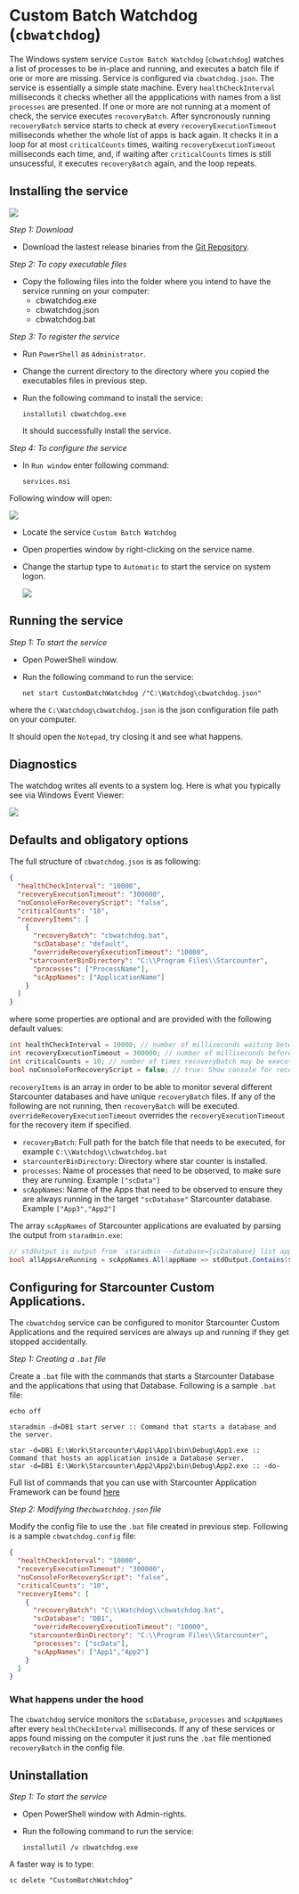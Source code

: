 # Custom Batch Watchdog (```cbwatchdog```)

The Windows system service ```Custom Batch Watchdog``` (```cbwatchdog```) watches a list of processes to be in-place and running, and executes a batch file if one or more are missing. Service is configured via ```cbwatchdog.json```. The service is essentially a simple state machine. Every ```healthCheckInterval``` milliseconds it checks whether all the appplications with names from a list ```processes``` are presented. If one or more are not running at a moment of check, the service executes ```recoveryBatch```. After syncronously running ```recoveryBatch``` service starts to check at every ```recoveryExecutionTimeout``` milliseconds whether the whole list of apps is back again. It checks it in a loop for at most ```criticalCounts``` times, waiting ```recoveryExecutionTimeout``` milliseconds each time, and, if waiting after ```criticalCounts``` times is still unsucessful, it executes ```recoveryBatch``` again, and the loop repeats.

## Installing the service

![](./docs/WatchDoge.jpg)

*Step 1: Download* 

- Download the lastest release binaries from the [Git Repository](https://github.com/Starcounter/cbwatchdog/releases).

*Step 2: To copy executable files* 
 
- Copy the following files into the folder where you intend to have the service running on your computer:
	* cbwatchdog.exe
	* cbwatchdog.json
	* cbwatchdog.bat

*Step 3: To register the service* 

 - Run `PowerShell` as `Administrator`.
 - Change the current directory to the directory where you copied the executables files in previous step.
 - Run the following command to install the service:
 
	```	
	installutil cbwatchdog.exe	
	```
	
	It should successfully install the service.
	
*Step 4: To configure the service* 
	
 - In `Run window` enter following command: 
 
	```
	services.msi
	```
	
  Following window will open:
  
  ![](./docs/Service-Start.png)
  
 - Locate the service `Custom Batch Watchdog`
 - Open properties window by right-clicking on the service name.
 - Change the startup type to `Automatic` to start the service on system logon.
 
	![](./docs/Service-Start-2.png)

 
 ## Running the service
 
 *Step 1: To start the service*
 
 - Open PowerShell window.
 - Run the following command to run the service:
 
	```
	net start CustomBatchWatchdog /"C:\Watchdog\cbwatchdog.json"
	```
	
 where the `C:\Watchdog\cbwatchdog.json` is the json configuration file path on your computer.
 
 It should open the `Notepad`, try closing it and see what happens.
 


## Diagnostics

The watchdog writes all events to a system log. Here is what you typically see via Windows Event Viewer:

![](./docs/Service-Start-3.png)

## Defaults and obligatory options

The full structure of ```cbwatchdog.json``` is as following:

```json
{
  "healthCheckInterval": "10000",
  "recoveryExecutionTimeout": "300000",
  "noConsoleForRecoveryScript": "false",
  "criticalCounts": "10",
  "recoveryItems": [
    {
      "recoveryBatch": "cbwatchdog.bat",
      "scDatabase": "default",
      "overrideRecoveryExecutionTimeout": "10000",
	 "starcounterBinDirectory": "C:\\Program Files\\Starcounter",
      "processes": ["ProcessName"],
      "scAppNames": ["ApplicationName"]
    }
  ]
}
```

where some properties are optional and are provided with the following default values:

```csharp
int healthCheckInterval = 10000; // number of milliseconds waiting between each check
int recoveryExecutionTimeout = 300000; // number of milliseconds before recoveryBatch is timeed out
int criticalCounts = 10; // number of times recoveryBatch may be executed in a row
bool noConsoleForRecoveryScript = false; // true: Show console for recoveryBatch, false: Do not show console for recoveryBatch
```

```recoveryItems``` is an array in order to be able to monitor several different Starcounter databases and have unique ```recoveryBatch``` files. If any of the following are not running, then ```recoveryBatch``` will be executed.
```overrideRecoveryExecutionTimeout``` overrides the ```recoveryExecutionTimeout``` for the recovery item if specified.

* ```recoveryBatch```: Full path for the batch file that needs to be executed, for example `C:\\Watchdog\\cbwatchdog.bat`
* ```starcounterBinDirectory```: Directory where star counter is installed.
* ```processes```: Name of processes that need to be observed, to make sure they are running. Example ```["scData"]```
* ```scAppNames```: Name of the Apps that need to be observed to ensure they are always running in the target ```"scDatabase"``` Starcounter database. Example ```["App3","App2"]```

The array ```scAppNames``` of Starcounter applications are evaluated by parsing the output from ```staradmin.exe```:

```csharp
// stdOutput is output from `staradmin --database={scDatabase} list app`
bool allAppsAreRunning = scAppNames.All(appName => stdOutput.Contains($"{appName} (in {scDatabase})"));
```

## Configuring for Starcounter Custom Applications. 

The `cbwatchdog` service can be configured to monitor Starcounter Custom Applications and the required services are always up and running if they get stopped accidentally.

*Step 1: Creating a `.bat` file* 

Create a `.bat` file with the commands that starts a Starcounter Database and the applications that using that Database. Following is a sample `.bat` file:

```
echo off

staradmin -d=DB1 start server :: Command that starts a database and the server.

star -d=DB1 E:\Work\Starcounter\App1\App1\bin\Debug\App1.exe :: Command that hosts an application inside a Database server.
star -d=DB1 E:\Work\Starcounter\App2\App2\bin\Debug\App2.exe :: -do-

```

Full list of commands that you can use with Starcounter Application Framework can be found [here](https://docs.starcounter.io/guides/working-with-starcounter/star-cli)

*Step 2: Modifying the`cbwatchdog.json` file* 

Modify the config file to use the `.bat` file created in previous step. Following is a sample `cbwatchdog.config` file:

```json
{
  "healthCheckInterval": "10000",
  "recoveryExecutionTimeout": "300000",
  "noConsoleForRecoveryScript": "false",
  "criticalCounts": "10",
  "recoveryItems": [
    {
      "recoveryBatch": "C:\\Watchdog\\cbwatchdog.bat", 
      "scDatabase": "DB1",
      "overrideRecoveryExecutionTimeout": "10000",
	 "starcounterBinDirectory": "C:\\Program Files\\Starcounter", 
      "processes": ["scData"],
      "scAppNames": ["App1","App2"]
    }
  ]
}

```
### What happens under the hood

The `cbwatchdog` service monitors the `scDatabase`, `processes` and `scAppNames` after every `healthCheckInterval` milliseconds. If any of these services or apps found missing on the computer it just runs the 
`.bat` file mentioned `recoveryBatch` in the config file.

## Uninstallation

*Step 1: To start the service*
 
 - Open PowerShell window with Admin-rights.
 - Run the following command to run the service:
 
	```
	installutil /u cbwatchdog.exe
	```
 A faster way is to type:
 
 ```
 sc delete "CustomBatchWatchdog"
 ```
